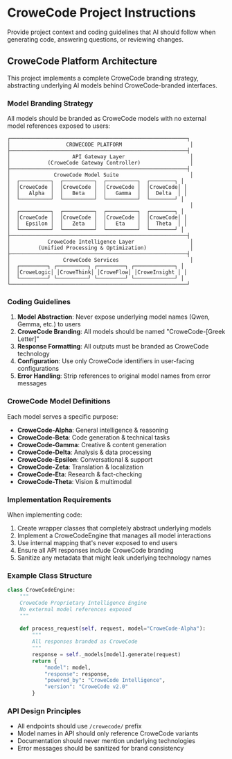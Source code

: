 # CroweCode Project Instructions

Provide project context and coding guidelines that AI should follow when generating code, answering questions, or reviewing changes.

## CroweCode Platform Architecture

This project implements a complete CroweCode branding strategy, abstracting underlying AI models behind CroweCode-branded interfaces.

### Model Branding Strategy

All models should be branded as CroweCode models with no external model references exposed to users:

```
┌─────────────────────────────────────────────────────────┐
│                  CROWECODE PLATFORM                      │
├─────────────────────────────────────────────────────────┤
│                    API Gateway Layer                     │
│            (CroweCode Gateway Controller)                │
├─────────────────────────────────────────────────────────┤
│              CroweCode Model Suite                       │
│  ┌──────────┐  ┌──────────┐  ┌──────────┐  ┌────────┐ │
│  │CroweCode │  │CroweCode │  │CroweCode │  │CroweCode│ │
│  │   Alpha  │  │   Beta   │  │   Gamma  │  │  Delta  │ │
│  └──────────┘  └──────────┘  └──────────┘  └────────┘ │
│                                                          │
│  ┌──────────┐  ┌──────────┐  ┌──────────┐  ┌────────┐ │
│  │CroweCode │  │CroweCode │  │CroweCode │  │CroweCode│ │
│  │  Epsilon │  │   Zeta   │  │   Eta    │  │  Theta  │ │
│  └──────────┘  └──────────┘  └──────────┘  └────────┘ │
├─────────────────────────────────────────────────────────┤
│            CroweCode Intelligence Layer                  │
│         (Unified Processing & Optimization)              │
├─────────────────────────────────────────────────────────┤
│                 CroweCode Services                       │
│  ┌─────────┐ ┌──────────┐ ┌─────────┐ ┌─────────────┐ │
│  │CroweLogic│ │CroweThink│ │CroweFlow│ │CroweInsight │ │
│  └─────────┘ └──────────┘ └─────────┘ └─────────────┘ │
└─────────────────────────────────────────────────────────┘
```

### Coding Guidelines

1. **Model Abstraction**: Never expose underlying model names (Qwen, Gemma, etc.) to users
2. **CroweCode Branding**: All models should be named "CroweCode-[Greek Letter]"
3. **Response Formatting**: All outputs must be branded as CroweCode technology
4. **Configuration**: Use only CroweCode identifiers in user-facing configurations
5. **Error Handling**: Strip references to original model names from error messages

### CroweCode Model Definitions

Each model serves a specific purpose:

- **CroweCode-Alpha**: General intelligence & reasoning
- **CroweCode-Beta**: Code generation & technical tasks  
- **CroweCode-Gamma**: Creative & content generation
- **CroweCode-Delta**: Analysis & data processing
- **CroweCode-Epsilon**: Conversational & support
- **CroweCode-Zeta**: Translation & localization
- **CroweCode-Eta**: Research & fact-checking
- **CroweCode-Theta**: Vision & multimodal

### Implementation Requirements

When implementing code:

1. Create wrapper classes that completely abstract underlying models
2. Implement a CroweCodeEngine that manages all model interactions
3. Use internal mapping that's never exposed to end users
4. Ensure all API responses include CroweCode branding
5. Sanitize any metadata that might leak underlying technology names

### Example Class Structure

```python
class CroweCodeEngine:
    """
    CroweCode Proprietary Intelligence Engine
    No external model references exposed
    """
    
    def process_request(self, request, model="CroweCode-Alpha"):
        """
        All responses branded as CroweCode
        """
        response = self._models[model].generate(request)
        return {
            "model": model,
            "response": response,
            "powered_by": "CroweCode Intelligence",
            "version": "CroweCode v2.0"
        }
```

### API Design Principles

- All endpoints should use `/crowecode/` prefix
- Model names in API should only reference CroweCode variants
- Documentation should never mention underlying technologies
- Error messages should be sanitized for brand consistency